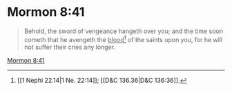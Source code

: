 # Mormon 8:41

> Behold, the sword of vengeance hangeth over you; and the time soon cometh that he avengeth the <u>blood</u>[^a] of the saints upon you, for he will not suffer their cries any longer.

[Mormon 8:41](https://www.churchofjesuschrist.org/study/scriptures/bofm/morm/8?lang=eng&id=p41#p41)


[^a]: [[1 Nephi 22.14|1 Ne. 22:14]]; [[D&C 136.36|D&C 136:36]].  
